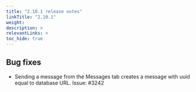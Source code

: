 ```yaml
---
title: "2.10.1 release notes"
linkTitle: "2.10.1"
weight: 
description: >
relevantLinks: >
toc_hide: true
---
```


## Bug fixes

- Sending a message from the Messages tab creates a message with uuid equal to database URL. Issue: #3242
